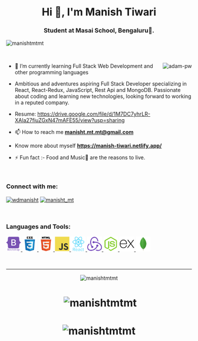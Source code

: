 <h1 align="center">Hi 👋, I'm Manish Tiwari</h1>
<h3 align="center">Student at Masai School, Bengaluru🌟.</h3>

<p align="left"> <img src="https://komarev.com/ghpvc/?username=manishtmtmt&label=Profile%20views&color=0e75b6&style=flat" alt="manishtmtmt" /> </p>

<br>

<p><img align="right" src="https://github.com/Adam-pw/Adam-pw/blob/main/animation_500_kxa883sd.gif" alt="adam-pw" /></p>


- 🌱 I’m currently learning Full Stack Web Development and other programming languages

- Ambitious and adventures aspiring Full Stack Developer specializing in React, React-Redux, JavaScript, Rest Api and MongoDB. Passionate about coding and learning new technologies, looking forward to working in a reputed company.

- Resume: https://drive.google.com/file/d/1M7DC7yhrLR-XAla27fiuZGxN47mAFE55/view?usp=sharing

- 📫 How to reach me **manisht.mt.mt@gmail.com**

- Know more about myself **https://manish-tiwari.netlify.app/**

- ⚡ Fun fact :- Food and Music🎵 are the reasons to live.

<br>

<h3 align="left">Connect with me:</h3>
<p align="left">
  <a href="https://www.linkedin.com/in/wdmanisht/" target="blank"><img align="center"
      src="https://raw.githubusercontent.com/rahuldkjain/github-profile-readme-generator/master/src/images/icons/Social/linked-in-alt.svg"
      alt="wdmanisht" height="30" width="40" /></a>
 <a href="https://twitter.com/manisht_mt" target="blank"><img align="center"
      src="https://raw.githubusercontent.com/rahuldkjain/github-profile-readme-generator/master/src/images/icons/Social/twitter.svg"
      alt="manisht_mt" height="30" width="40" /></a>
</p>

<br>

<h3 align="left">Languages and Tools:</h3>
<p align="left"> <a href="https://getbootstrap.com" target="_blank" rel="noreferrer">
    <img src="https://raw.githubusercontent.com/devicons/devicon/master/icons/bootstrap/bootstrap-plain-wordmark.svg"
      alt="bootstrap" width="40" height="40" /> </a> <a href="https://www.w3schools.com/css/" target="_blank"
    rel="noreferrer"> <img
      src="https://raw.githubusercontent.com/devicons/devicon/master/icons/css3/css3-original-wordmark.svg" alt="css3"
      width="40" height="40" /> </a> <a href="https://www.w3.org/html/" target="_blank" rel="noreferrer"> <img
      src="https://raw.githubusercontent.com/devicons/devicon/master/icons/html5/html5-original-wordmark.svg"
      alt="html5" width="40" height="40" /> </a> <a href="https://developer.mozilla.org/en-US/docs/Web/JavaScript" target="_blank"
    rel="noreferrer"> <img
      src="https://raw.githubusercontent.com/devicons/devicon/master/icons/javascript/javascript-original.svg"
      alt="javascript" width="40" height="40" /> </a> </a> <a href="https://reactjs.org/" target="_blank" rel="noreferrer"> <img
      src="https://raw.githubusercontent.com/devicons/devicon/master/icons/react/react-original-wordmark.svg"
      alt="react" width="40" height="40" /> </a> <a href="https://redux.js.org/" target="_blank" rel="noreferrer"> <img
      src="https://raw.githubusercontent.com/devicons/devicon/master/icons/redux/redux-original.svg" alt="redux" width="40"
      height="40" /> </a> <a href="https://nodejs.org/" target="_blank" rel="noreferrer"> <img
      src="https://raw.githubusercontent.com/devicons/devicon/master/icons/nodejs/nodejs-original.svg" alt="nodejs" width="40"
      height="40" /> </a> <a href="http://expressjs.com/" target="_blank" rel="noreferrer"> <img
      src="https://raw.githubusercontent.com/devicons/devicon/master/icons/express/express-original.svg" alt="express" width="40"
      height="40" /> </a> <a href="http://mongodb.com/" target="_blank" rel="noreferrer"> <img
      src="https://raw.githubusercontent.com/devicons/devicon/master/icons/mongodb/mongodb-original.svg" alt="express" width="40"
      height="40" /> </a> </p>

<br>

<hr/>

<div align="center"><img align="center" src="https://github-readme-stats.vercel.app/api/top-langs?username=manishtmtmt&show_icons=true&locale=en&layout=compact" alt="manishtmtmt" /></div>
<h1><div align="center">&nbsp;<img align="center" src="https://github-readme-stats.vercel.app/api?username=manishtmtmt&show_icons=true&locale=en" alt="manishtmtmt" /></div></h1>
  <h1>
 <div align="center"><img align="center" src="https://github-readme-streak-stats.herokuapp.com/?user=manishtmtmt&" alt="manishtmtmt" /></div>

</h1>
